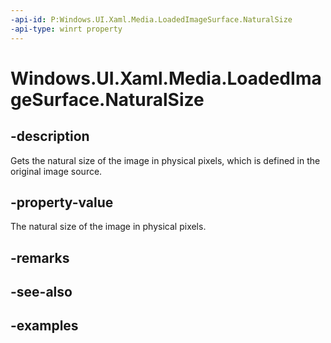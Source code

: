 ```yaml
---
-api-id: P:Windows.UI.Xaml.Media.LoadedImageSurface.NaturalSize
-api-type: winrt property
---
```


<!-- Property syntax.
public Size NaturalSize { get; }
-->

# Windows.UI.Xaml.Media.LoadedImageSurface.NaturalSize

## -description
Gets the natural size of the image in physical pixels, which is defined in the original image source.



## -property-value
The natural size of the image in physical pixels.

## -remarks

## -see-also

## -examples

